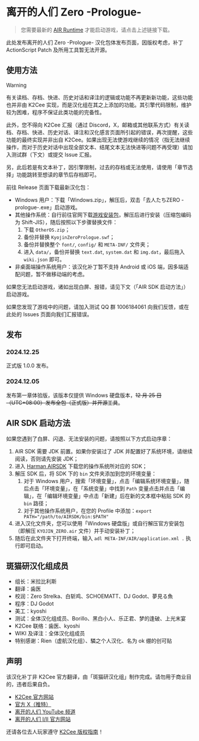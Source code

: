 # 离开的人们 Zero -Prologue-

> 您需要最新的 [AIR Runtime](https://airsdk.harman.com/runtime) 才能启动游戏，请点击上述链接下载。

此处发布离开的人们 Zero -Prologue- 汉化包体发布页面，因版权考虑，补丁 ActionScript Patch 及所用工具暂无法开源。

## 使用方法

> [!WARNING]
> 有关读档、存档、快进、历史对话和译注的逻辑或功能不再更新新功能，这些功能也并非由 K2Cee 实现，而是汉化组在其之上添加的功能。其引擎代码限制，维护较为困难，程序不保证此类功能的完备性。
>
> 此外，您不得向 K2Cee 汇报（通过 Discord，X，邮箱或其他联系方式）有关读档、存档、快进、历史对话、译注和汉化感言页面所引起的错误，再次提醒，这些功能的最终实现并非出自 K2Cee。如果出现无法使游戏继续的情况（指无法继续操作，而对于历史对话中出现全部文本、结尾文本无法快进等问题不再受理）请加入测试群（下文）或提交 Issue 汇报。
>
> 另，此后若是有文本补丁，因引擎限制，过去的存档或无法使用，请使用「章节选择」功能跳转至想读的章节后存档即可。

前往 Release 页面下载最新汉化包：

- Windows 用户：下载「Windows.zip」，解压后，双击「去人たちZERO -prologue-.exe」启动游戏。
- 其他操作系统：自行前往官网下载[游戏安装包](https://k2cee.com/downloads/KYOJIN_ZERO_prologue.zip)，解压后进行安装（压缩包编码为 Shift-JIS），随后按照以下步骤替换文件：
  1. 下载 `OtherOS.zip`；
  2. 备份并替换 `KyojinZeroPrologue.swf`；
  3. 备份并替换整个 `font/`, `config/` 和 `META-INF/` 文件夹；
  4. 进入 `data/`，备份并替换 `text.dat`, `system.dat` 和 `img.dat`，最后拖入 `wiki.json` 即可。
- 非桌面端操作系统用户：该汉化补丁暂不支持 Android 或 iOS 端，因多端适配问题，暂不做移动端的考虑。

如果您无法启动游戏，诸如出现白屏、报错，请见下文（「AIR SDK 启动方法」）启动游戏。

如果您发现了游戏中的问题，请加入测试 QQ 群 1006184061 向我们反馈，或在此处的 Issues 页面向我们汇报错误。

## 发布

### 2024.12.25

正式版 1.0.0 发布。

### 2024.12.05

发布第一章体验版，该版本仅提供 Windows 硬盘版本，~~12 月 25 日（UTC+08:00）发布全包（正式版）并开源工具~~。

## AIR SDK 启动方法

如果您遇到了白屏、闪退、无法安装的问题，请按照以下方式启动序章：

1. AIR SDK 需要 JDK 前置。如果你安装过了 JDK 并配置好了系统环境，请继续阅读，否则请先安装 JDK；
2. 进入 [Harman AIRSDK](https://airsdk.harman.com/download) 下载您的操作系统所对应的 SDK；
3. 解压 SDK 后，将 SDK 下的 `bin` 文件夹添加到您的环境变量：
    1. 对于 Windows 用户，搜索「环境变量」，点击「编辑系统环境变量」，随后点击「环境变量」，在「系统变量」中找到 `Path` 变量点击并点击「编辑」，在「编辑环境变量」中点击「新建」后在新的文本框中粘贴 SDK 的 `bin` 路径；
    2. 对于其他操作系统用户，在您的 Profile 中添加：`export PATH="/path/to/AIRSDK/bin:$PATH"`
4. 进入汉化文件夹，您可以使用「Windows 硬盘版」或自行解压官方安装包（即解压 `KYOJIN_ZERO.air` 文件）并手动安装补丁；
5. 随后在此文件夹下打开终端，输入 `adl META-INF/AIR/application.xml .` 执行即可启动。

## 斑猫研汉化组成员

- 组长：米拉比利斯
- 翻译：歯医
- 校润：Zero Strelka、白斩鸡、SCHOEMATT、DJ Godot、夢見る魚
- 程序：DJ Godot
- 美工：kyoshi
- 测试：全体汉化组成员、Borillo、黑白小人、乐正君、梦的逢破、上光末宴
- K2Cee 联络：歯医、kyoshi
- WIKI 及译注：全体汉化组成员
- 特别感谢：Rien（虚航汉化组）、驎之个人汉化、名为 ok 绷的创可贴

## 声明

该汉化补丁非 K2Cee 官方翻译，由「斑猫研汉化组」制作完成。请勿用于商业目的，违者后果自负。

- [K2Cee 官方网站](http://k2cee.com/)
- [官方 X（推特）](https://x.com/kyojintachi)
- [离开的人们 YouTube 频道](https://www.youtube.com/channel/UCirKaOCFxZmwpbjc5GD2eBQ)
- [离开的人们 Ⅰ/Ⅱ 官方网站](http://kyojintachi.k2cee.com/)

还请各位去人玩家遵守 [K2Cee 版权指南](https://x.com/KYOJINTACHI/status/1727871376554709247)！
